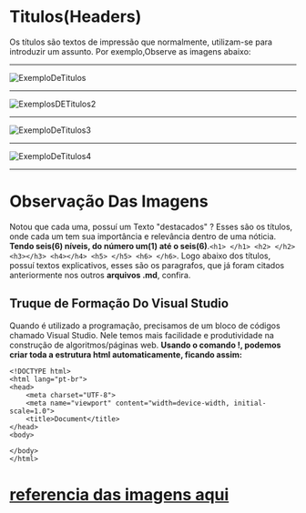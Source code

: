 # Titulos(Headers)
Os títulos são textos de impressão que normalmente, utilizam-se para introduzir um assunto. Por exemplo,Observe as imagens abaixo:
***
![ExemploDeTitulos](https://github.com/Karlos-Eduardo-Mrqs/Trabalhos_Operacionais/assets/172524894/849ebcd8-00cb-40d3-a902-462828f4102c)
***
![ExemplosDETitulos2](https://github.com/Karlos-Eduardo-Mrqs/Trabalhos_Operacionais/assets/172524894/800039e4-06ae-49c1-bba1-59efccc1a4c3)
***
![ExemploDeTitulos3](https://github.com/Karlos-Eduardo-Mrqs/Trabalhos_Operacionais/assets/172524894/29d844d9-720e-44e0-9220-78cb93470512)
***
![ExemploDeTitulos4](https://github.com/Karlos-Eduardo-Mrqs/Trabalhos_Operacionais/assets/172524894/90fe2b88-b425-4f18-8411-8f6437a5f941)
***

# Observação Das Imagens
Notou que cada uma, possuí um Texto "destacados" ? Esses são os títulos, onde cada um tem sua importância e relevância dentro de uma nóticia. **Tendo seis(6) níveis, do número um(1) até o seis(6)**.`` <h1> </h1> <h2> </h2> <h3></h3> <h4></h4> <h5> </h5> <h6> </h6> ``. Logo abaixo dos títulos, possuí textos explicativos, esses são os paragrafos, que já foram citados anteriormente nos outros **arquivos .md**, confira. 

## Truque de Formação Do Visual Studio
Quando é utilizado a programação, precisamos de um bloco de códigos chamado Visual Studio. Nele temos mais facilidade e produtividade na construção de algoritmos/páginas web. **Usando o comando !, podemos criar toda a estrutura html automaticamente, ficando assim:**
```
<!DOCTYPE html>
<html lang="pt-br">
<head>
    <meta charset="UTF-8"> 
    <meta name="viewport" content="width=device-width, initial-scale=1.0">
    <title>Document</title>
</head>
<body>

</body>
</html>
```
# [referencia das imagens aqui](https://g1.globo.com/meio-ambiente/noticia/2024/06/20/temperaturas-acima-da-media-e-pouca-chuva-veja-as-principais-tendencias-para-o-inverno-que-comeca-nesta-quinta.ghtml)  

